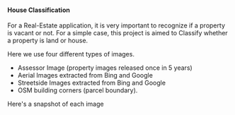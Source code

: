 ####  House Classification


For a Real-Estate application, it is very important to recognize if a property is vacant or not. For a simple case, 
this project is aimed to Classify whether a property is land or house.  

Here we use four different types of images.

* Assessor Image (property images released once in 5 years)
* Aerial Images extracted from Bing and Google
* Streetside Images extracted from Bing and Google 
* OSM building corners (parcel boundary).

Here's a snapshot of each image